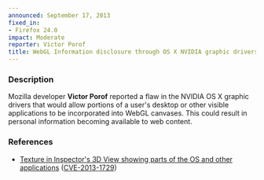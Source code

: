 ```yaml
---
announced: September 17, 2013
fixed_in:
- Firefox 24.0
impact: Moderate
reporter: Victor Porof
title: WebGL Information disclosure through OS X NVIDIA graphic drivers
---
```


<h3>Description</h3>

<p>Mozilla developer <strong>Victor Porof</strong> reported a flaw in the  NVIDIA OS X graphic drivers that would allow portions of a user's desktop or other visible applications to be incorporated into WebGL canvases. This could result in personal information becoming available to web content.
</p>


<h3>References</h3>

<ul>
  <li><a href="https://bugzilla.mozilla.org/show_bug.cgi?id=879656">
       Texture in Inspector's 3D View showing parts of the OS and other applications</a> (<a href="http://cve.mitre.org/cgi-bin/cvename.cgi?name=CVE-2013-1729" class="ex-ref">CVE-2013-1729</a>)</li>
</ul>



